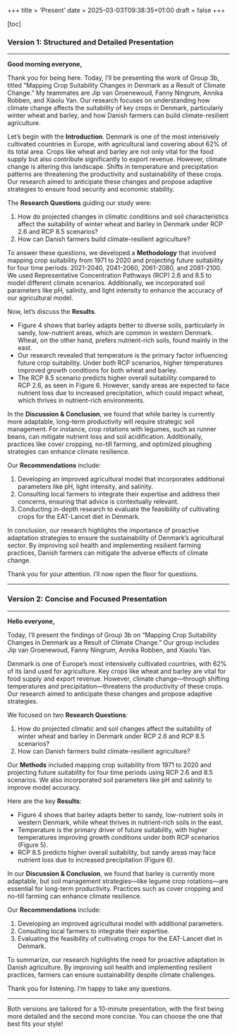 +++
title = 'Present'
date = 2025-03-03T09:38:35+01:00
draft = false
+++

[toc]

### Version 1: **Structured and Detailed Presentation**

---

**Good morning everyone,**

Thank you for being here. Today, I’ll be presenting the work of Group 3b, titled “Mapping Crop Suitability Changes in Denmark as a Result of Climate Change.” My teammates are Jip van Groenewoud, Fanny Ningrum, Annika Robben, and Xiaolu Yan. Our research focuses on understanding how climate change affects the suitability of key crops in Denmark, particularly winter wheat and barley, and how Danish farmers can build climate-resilient agriculture.

Let’s begin with the **Introduction**. Denmark is one of the most intensively cultivated countries in Europe, with agricultural land covering about 62% of its total area. Crops like wheat and barley are not only vital for the food supply but also contribute significantly to export revenue. However, climate change is altering this landscape. Shifts in temperature and precipitation patterns are threatening the productivity and sustainability of these crops. Our research aimed to anticipate these changes and propose adaptive strategies to ensure food security and economic stability.

The **Research Questions** guiding our study were:
1. How do projected changes in climatic conditions and soil characteristics affect the suitability of winter wheat and barley in Denmark under RCP 2.6 and RCP 8.5 scenarios?
2. How can Danish farmers build climate-resilient agriculture?

To answer these questions, we developed a **Methodology** that involved mapping crop suitability from 1971 to 2020 and projecting future suitability for four time periods: 2021-2040, 2041-2060, 2061-2080, and 2081-2100. We used Representative Concentration Pathways (RCP) 2.6 and 8.5 to model different climate scenarios. Additionally, we incorporated soil parameters like pH, salinity, and light intensity to enhance the accuracy of our agricultural model.

Now, let’s discuss the **Results**.
- Figure 4 shows that barley adapts better to diverse soils, particularly in sandy, low-nutrient areas, which are common in western Denmark. Wheat, on the other hand, prefers nutrient-rich soils, found mainly in the east.
- Our research revealed that temperature is the primary factor influencing future crop suitability. Under both RCP scenarios, higher temperatures improved growth conditions for both wheat and barley.
- The RCP 8.5 scenario predicts higher overall suitability compared to RCP 2.6, as seen in Figure 6. However, sandy areas are expected to face nutrient loss due to increased precipitation, which could impact wheat, which thrives in nutrient-rich environments.

In the **Discussion & Conclusion**, we found that while barley is currently more adaptable, long-term productivity will require strategic soil management. For instance, crop rotations with legumes, such as runner beans, can mitigate nutrient loss and soil acidification. Additionally, practices like cover cropping, no-till farming, and optimized ploughing strategies can enhance climate resilience.

Our **Recommendations** include:
1. Developing an improved agricultural model that incorporates additional parameters like pH, light intensity, and salinity.
2. Consulting local farmers to integrate their expertise and address their concerns, ensuring that advice is contextually relevant.
3. Conducting in-depth research to evaluate the feasibility of cultivating crops for the EAT-Lancet diet in Denmark.

In conclusion, our research highlights the importance of proactive adaptation strategies to ensure the sustainability of Denmark’s agricultural sector. By improving soil health and implementing resilient farming practices, Danish farmers can mitigate the adverse effects of climate change.

Thank you for your attention. I’ll now open the floor for questions.

---

### Version 2: **Concise and Focused Presentation**

---

**Hello everyone,**

Today, I’ll present the findings of Group 3b on “Mapping Crop Suitability Changes in Denmark as a Result of Climate Change.” Our group includes Jip van Groenewoud, Fanny Ningrum, Annika Robben, and Xiaolu Yan.

Denmark is one of Europe’s most intensively cultivated countries, with 62% of its land used for agriculture. Key crops like wheat and barley are vital for food supply and export revenue. However, climate change—through shifting temperatures and precipitation—threatens the productivity of these crops. Our research aimed to anticipate these changes and propose adaptive strategies.

We focused on two **Research Questions**:
1. How do projected climatic and soil changes affect the suitability of winter wheat and barley in Denmark under RCP 2.6 and RCP 8.5 scenarios?
2. How can Danish farmers build climate-resilient agriculture?

Our **Methods** included mapping crop suitability from 1971 to 2020 and projecting future suitability for four time periods using RCP 2.6 and 8.5 scenarios. We also incorporated soil parameters like pH and salinity to improve model accuracy.

Here are the key **Results**:
- Figure 4 shows that barley adapts better to sandy, low-nutrient soils in western Denmark, while wheat thrives in nutrient-rich soils in the east.
- Temperature is the primary driver of future suitability, with higher temperatures improving growth conditions under both RCP scenarios (Figure 5).
- RCP 8.5 predicts higher overall suitability, but sandy areas may face nutrient loss due to increased precipitation (Figure 6).

In our **Discussion & Conclusion**, we found that barley is currently more adaptable, but soil management strategies—like legume crop rotations—are essential for long-term productivity. Practices such as cover cropping and no-till farming can enhance climate resilience.

Our **Recommendations** include:
1. Developing an improved agricultural model with additional parameters.
2. Consulting local farmers to integrate their expertise.
3. Evaluating the feasibility of cultivating crops for the EAT-Lancet diet in Denmark.

To summarize, our research highlights the need for proactive adaptation in Danish agriculture. By improving soil health and implementing resilient practices, farmers can ensure sustainability despite climate challenges.

Thank you for listening. I’m happy to take any questions.

--- 

Both versions are tailored for a 10-minute presentation, with the first being more detailed and the second more concise. You can choose the one that best fits your style!


